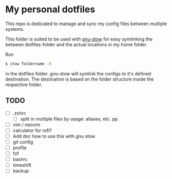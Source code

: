 # My personal dotfiles

This repo is dedicated to manage and sync my config files between multiple systems.

This folder is suited to be used with [gnu-stow](https://www.gnu.org/software/stow/) for easy symlinking the between dotfiles-folder and the actual locations in my home folder.

Run
```bash
$ stow foldername -R
```
in the dotfiles folder. gnu-stow will symlink the configs to it's defined destination.
The destination is based on the folder structure inside the respective folder.

## TODO
- [ ] .zshrc
  - [ ] split in multiple files by usage: aliases, etc. pp.
- [ ] vim / neovim
- [ ] calculator for rofi?
- [ ] Add doc how to use this with gnu stow
- [ ] git config
- [ ] profile
- [ ] fzf
- [ ] bashrc
- [ ] timeshift
- [ ] backup
